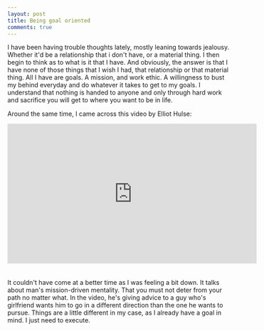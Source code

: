 ```yaml
---
layout: post
title: Being goal oriented
comments: true
---
```


I have been having trouble thoughts lately, mostly leaning towards jealousy. Whether it'd be a relationship that i don't have, or a material thing. I then begin to think as to what is it that I have. And obviously, the answer is that I have none of those things that I wish I had, that relationship or that material thing. All I have are goals. A mission, and work ethic. A willingness to bust my behind everyday and do whatever it takes to get to my goals. I understand that nothing is handed to anyone and only through hard work and sacrifice you will get to where you want to be in life.

Around the same time, I came across this video by Elliot Hulse:

<iframe style="padding-bottom: 20px;" width="560" height="315" src="https://www.youtube.com/embed/r4RgAlz2pmM" frameborder="0" allowfullscreen></iframe>

It couldn't have come at a better time as I was feeling a bit down. It talks about man's mission-driven mentality. That you must not deter from your path no matter what. In the video, he's giving advice to a guy who's girlfriend wants him to go in a different direction than the one he wants to pursue. Things are a little different in my case, as I already have a goal in mind. I just need to execute.


